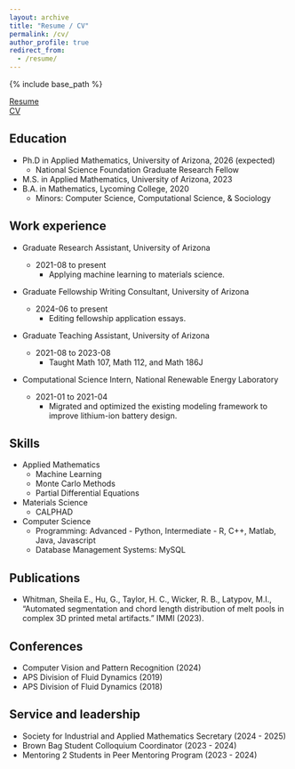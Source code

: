 ```yaml
---
layout: archive
title: "Resume / CV"
permalink: /cv/
author_profile: true
redirect_from:
  - /resume/
---
```


{% include base_path %}

[Resume](https://whishei.github.io/files/Whitman_Sheila_Resume.pdf)  
[CV](https://whishei.github.io/files/Whitman_Sheila_Resume.pdf)  

## Education
* Ph.D in Applied Mathematics, University of Arizona, 2026 (expected)
    * National Science Foundation Graduate Research Fellow
* M.S. in Applied Mathematics, University of Arizona, 2023
* B.A. in Mathematics, Lycoming College, 2020
    * Minors: Computer Science, Computational Science, & Sociology 

## Work experience
* Graduate Research Assistant, University of Arizona
  * 2021-08 to present
    * Applying machine learning to materials science.
 
* Graduate Fellowship Writing Consultant, University of Arizona
  * 2024-06 to present
    * Editing fellowship application essays. 

* Graduate Teaching Assistant, University of Arizona
  * 2021-08 to 2023-08
    * Taught Math 107, Math 112, and Math 186J

* Computational Science Intern, National Renewable Energy Laboratory
  * 2021-01 to 2021-04
    * Migrated and optimized the existing modeling framework to improve lithium-ion battery design.

## Skills
* Applied Mathematics
  * Machine Learning 
  * Monte Carlo Methods
  * Partial Differential Equations
* Materials Science
  * CALPHAD
* Computer Science
  * Programming: Advanced - Python, Intermediate - R, C++, Matlab, Java, Javascript
  * Database Management Systems: MySQL

## Publications
* Whitman, Sheila E., Hu, G., Taylor, H. C., Wicker, R. B., Latypov, M.I., “Automated segmentation and chord length distribution of melt pools in complex 3D printed metal artifacts.” IMMI (2023).
  
## Conferences
* Computer Vision and Pattern Recognition (2024)
* APS Division of Fluid Dynamics (2019)
* APS Division of Fluid Dynamics (2018)
  
  
## Service and leadership
* Society for Industrial and Applied Mathematics Secretary (2024 - 2025)
* Brown Bag Student Colloquium Coordinator (2023 - 2024)
* Mentoring 2 Students in Peer Mentoring Program (2023 - 2024)
